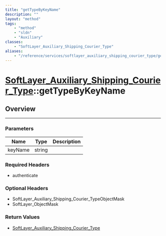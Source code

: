 ```yaml
---
title: "getTypeByKeyName"
description: ""
layout: "method"
tags:
    - "method"
    - "sldn"
    - "Auxiliary"
classes:
    - "SoftLayer_Auxiliary_Shipping_Courier_Type"
aliases:
    - "/reference/services/softlayer_auxiliary_shipping_courier_type/getTypeByKeyName"
---
```

# [SoftLayer_Auxiliary_Shipping_Courier_Type](/reference/services/SoftLayer_Auxiliary_Shipping_Courier_Type)::getTypeByKeyName





## Overview 


-----

### Parameters 
|Name | Type | Description |
| --- | --- | --- |
|keyName| string| |


### Required Headers
* authenticate


### Optional Headers
* SoftLayer_Auxiliary_Shipping_Courier_TypeObjectMask
* SoftLayer_ObjectMask

### Return Values
* <a href='/reference/datatypes/SoftLayer_Auxiliary_Shipping_Courier_Type'>SoftLayer_Auxiliary_Shipping_Courier_Type </a>




